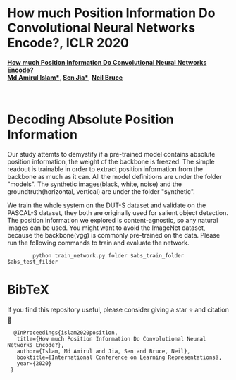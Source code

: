 #    How much Position Information Do Convolutional Neural Networks Encode?, ICLR 2020

**[ How much Position Information Do Convolutional Neural Networks Encode?](https://openreview.net/pdf?id=rJeB36NKvB)**
<br>
**[Md Amirul Islam*](https://www.cs.ryerson.ca/~amirul/)**, **[Sen Jia*](https://scholar.google.com/citations?user=WOsy1foAAAAJ&hl=en)**, **[Neil Bruce](http://socs.uoguelph.ca/~brucen/)** 

<br>



#  Decoding Absolute Position Information

Our study attemts to demystify if a pre-trained model contains absolute position information, the weight of the backbone is freezed. The simple readout is trainable in order to extract position information from the backbone as much as it can. All the model definitions are under the folder "models". The synthetic images(black, white, noise) and the groundtruth(horizontal, vertical) are under the folder "synthetic".
 
   We train the whole system on the DUT-S dataset and validate on the PASCAL-S dataset, they both are originally used for salient object detection. The position information we explored is content-agnostic, so any natural images can be used. You might want to avoid the ImageNet dataset, because the backbone(vgg) is commonly pre-trained on the data. Please run the following commands to train and evaluate the network.

            python train_network.py folder $abs_train_folder $abs_test_filder


# BibTeX
If you find this repository useful, please consider giving a star :star: and citation :t-rex:


      @InProceedings{islam2020position,
       title={How much Position Information Do Convolutional Neural Networks Encode?},
       author={Islam, Md Amirul and Jia, Sen and Bruce, Neil},
       booktitle={International Conference on Learning Representations},
       year={2020}
     }

